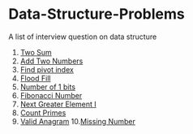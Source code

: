 # Data-Structure-Problems
A list of interview question on data structure
1. [Two Sum](https://github.com/reshma67/Data-Structure-Problems/blob/master/Two%20Sum)
2. [Add Two Numbers](https://github.com/reshma67/Data-Structure-Problems/blob/master/Add%20Two%20Numbers)
3. [Find pivot index](https://github.com/reshma67/Data-Structure-Problems/blob/master/find-pivot-index)
4. [Flood Fill](https://github.com/reshma67/Data-Structure-Problems/blob/master/Flood%20Fill)
5. [Number of 1 bits](https://github.com/reshma67/Data-Structure-Problems/blob/master/Number%20of%201%20bits)
6. [Fibonacci Number](https://github.com/reshma67/Data-Structure-Problems/blob/master/Fibonacci%20Number)
7. [Next Greater Element I](https://github.com/reshma67/Data-Structure-Problems/blob/master/Next%20Greater%20Element%20I)
8. [Count Primes](https://github.com/reshma67/Data-Structure-Problems/blob/master/Count%20Primes)
9. [Valid Anagram](https://github.com/reshma67/Data-Structure-Problems/blob/master/Valid%20Anagram)
10.[Missing Number]()

